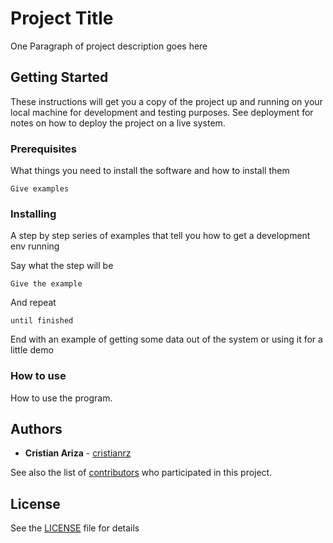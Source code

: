 # Project Title

One Paragraph of project description goes here

## Getting Started

These instructions will get you a copy of the project up and running on
your local machine for development and testing purposes. See deployment
for notes on how to deploy the project on a live system.

### Prerequisites

What things you need to install the software and how to install them

    Give examples

### Installing

A step by step series of examples that tell you how to get a development
env running

Say what the step will be

    Give the example

And repeat

    until finished

End with an example of getting some data out of the system or using it
for a little demo

### How to use

How to use the program.

## Authors

  - **Cristian Ariza** - [cristianrz](https://github.com/cristianrz)

See also the list of
[contributors](https://github.com/cristianrz/repo/contributors)
who participated in this project.

## License

See the [LICENSE](LICENSE) file for details

